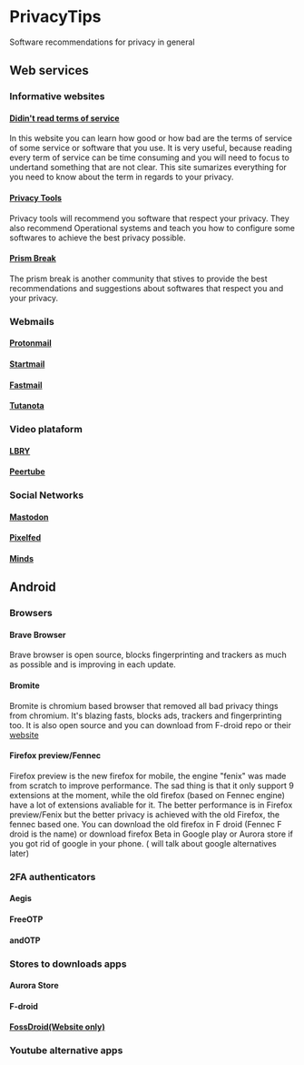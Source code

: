 # PrivacyTips
Software recommendations for privacy in general 

## Web services

### Informative websites
#### <a href="https://tosdr.org/">Didin't read terms of service </a>

In this website you can learn how good or how bad are the terms of service of some service or software that you use. It is very useful, because reading every term of service can be time consuming and you will need to focus to undertand something that are not clear. This site sumarizes everything for you need to know about the term in regards to your privacy.

#### <a href="https://www.privacytools.io/">Privacy Tools </a>

Privacy tools will recommend you software that respect your privacy. They also recommend Operational systems and teach you how to configure some softwares to achieve the best privacy possible.

#### <a href="https://prism-break.org"> Prism Break </a> 

The prism break is another community that stives to provide the best recommendations and suggestions about softwares that respect you and your privacy. 

### Webmails

#### <a href="https://protonmail.com/"> Protonmail </a>

#### <a href="https://www.startmail.com/en/"> Startmail </a>

#### <a href="https://www.fastmail.com/"> Fastmail </a> 

#### <a href="https://tutanota.com/"> Tutanota </a> 

### Video plataform
 
#### <a href="https://lbry.tv/"> LBRY </a>

#### <a href="https://joinpeertube.org/"> Peertube  </a>

### Social Networks

#### <a href="https://joinmastodon.org/"> Mastodon  </a> 

#### <a href="https://pixelfed.org/"> Pixelfed </a>

#### <a href="https://www.minds.com/"> Minds </a>

 <!--- <a href="https://www.techrepublic.com/article/is-minds-the-social-networking-site-weve-been-waiting-for/"> Learn more about minds</a> ! --->


## Android

### Browsers
#### Brave Browser
Brave browser is open source, blocks fingerprinting and trackers as much as possible and is improving in each update.

#### Bromite
Bromite is chromium based browser that removed all bad privacy things from chromium. It's blazing fasts, blocks ads, trackers and fingerprinting too. It is also open source and you can download from F-droid repo or their <a href="https://www.bromite.org"> website </a>

#### Firefox preview/Fennec
Firefox preview is the new firefox for mobile, the engine "fenix" was made from scratch to improve performance. The sad thing is that it only support 9 extensions at the moment, while the old firefox (based on Fennec engine) have a lot of extensions avaliable for it. The better performance is in Firefox preview/Fenix but the better privacy is achieved with the old Firefox, the fennec based one. You can download the old firefox in F droid (Fennec F droid is the name) or download firefox Beta in Google play or Aurora store if you got rid of google in your phone. ( will talk about google alternatives later)


### 2FA authenticators

#### Aegis

#### FreeOTP

#### andOTP


### Stores to downloads apps

#### Aurora Store

#### F-droid

#### <a href="https://fossdroid.com/"> FossDroid(Website only) </a>
  
### Youtube alternative apps

#### 



